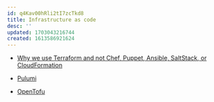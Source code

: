 ```yaml
---
id: q4Kav00hRli2tI7zcTkd8
title: Infrastructure as code
desc: ''
updated: 1703043216744
created: 1613586921624
---
```


- [Why we use Terraform and not Chef, Puppet, Ansible, SaltStack, or CloudFormation](https://blog.gruntwork.io/why-we-use-terraform-and-not-chef-puppet-ansible-saltstack-or-cloudformation-7989dad2865c)

- [Pulumi](https://www.pulumi.com/)

- [OpenTofu](https://opentofu.org/)
